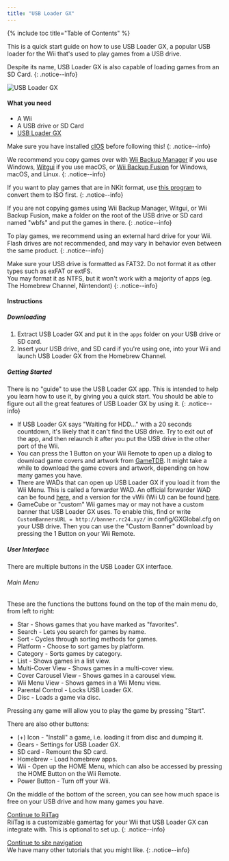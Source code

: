 ```yaml
---
title: "USB Loader GX"
---
```


{% include toc title="Table of Contents" %}

This is a quick start guide on how to use USB Loader GX, a popular USB loader for the Wii that's used to play games from a USB drive.

Despite its name, USB Loader GX is also capable of loading games from an SD Card.
{: .notice--info}

![USB Loader GX](/images/usbloadergx.png)

#### What you need

* A Wii
* A USB drive or SD Card
* [USB Loader GX](https://oscwii.org/library/app/usbloader_gx)

Make sure you have installed [cIOS](/cios) before following this!
{: .notice--info}

We recommend you copy games over with [Wii Backup Manager](/wiibackupmanager) if you use Windows, [Witgui](https://desairem.com/wordpress/category/witgui-download/) if you use macOS, or [Wii Backup Fusion](https://github.com/larsenv/Wii-Backup-Fusion) for Windows, macOS, and Linux.
{: .notice--info}

If you want to play games that are in NKit format, use [this program](https://gbatemp.net/download/nkit.36157/) to convert them to ISO first.
{: .notice--info}

If you are not copying games using Wii Backup Manager, Witgui, or Wii Backup Fusion, make a folder on the root of the USB drive or SD card named "wbfs" and put the games in there.
{: .notice--info}

To play games, we recommend using an external hard drive for your Wii. Flash drives are not recommended, and may vary in behavior even between the same product.
{: .notice--info}

Make sure your USB drive is formatted as FAT32. Do not format it as other types such as exFAT or extFS. <br>
You may format it as NTFS, but it won't work with a majority of apps (eg. The Homebrew Channel, Nintendont)
{: .notice--info}

#### Instructions

##### Downloading

1. Extract USB Loader GX and put it in the `apps` folder on your USB drive or SD card.
1. Insert your USB drive, and SD card if you're using one, into your Wii and launch USB Loader GX from the Homebrew Channel.

##### Getting Started

There is no "guide" to use the USB Loader GX app. This is intended to help you learn how to use it, by giving you a quick start. You should be able to figure out all the great features of USB Loader GX by using it.
{: .notice--info}

+ If USB Loader GX says "Waiting for HDD..." with a 20 seconds countdown, it's likely that it can't find the USB drive. Try to exit out of the app, and then relaunch it after you put the USB drive in the other port of the Wii.
+ You can press the 1 Button on your Wii Remote to open up a dialog to download game covers and artwork from [GameTDB](https://gametdb.com/). It might take a while to download the game covers and artwork, depending on how many games you have.
+ There are WADs that can open up USB Loader GX if you load it from the Wii Menu. This is called a forwarder WAD. An official forwarder WAD can be found [here](https://sourceforge.net/projects/usbloadergx/files/Releases/Forwarders/USB%20Loader%20GX-UNEO_Forwarder_5_1_AHBPROT.wad), and a version for the vWii (Wii U) can be found [here](https://sourceforge.net/projects/usbloadergx/files/Releases/Forwarders/USB%20Loader%20GX-UNEO_Forwarder_5_1_AHBPROT_vWii%20%28Fix%29.wad).
+ GameCube or "custom" Wii games may or may not have a custom banner that USB Loader GX uses. To enable this, find or write `CustomBannersURL = http://banner.rc24.xyz/` in config/GXGlobal.cfg on your USB drive. Then you can use the "Custom Banner" download by pressing the 1 Button on your Wii Remote.

##### User Interface

There are multiple buttons in the USB Loader GX interface.

###### Main Menu

These are the functions the buttons found on the top of the main menu do, from left to right:

+ Star - Shows games that you have marked as "favorites".
+ Search - Lets you search for games by name.
+ Sort - Cycles through sorting methods for games.
+ Platform - Choose to sort games by platform.
+ Category - Sorts games by category.
+ List - Shows games in a list view.
+ Multi-Cover View - Shows games in a multi-cover view.
+ Cover Carousel View - Shows games in a carousel view.
+ Wii Menu View - Shows games in a Wii Menu view.
+ Parental Control - Locks USB Loader GX.
+ Disc - Loads a game via disc.

Pressing any game will allow you to play the game by pressing "Start".

There are also other buttons:

+ (+) Icon - "Install" a game, i.e. loading it from disc and dumping it.
+ Gears - Settings for USB Loader GX.
+ SD card - Remount the SD card.
+ Homebrew - Load homebrew apps.
+ Wii - Open up the HOME Menu, which can also be accessed by pressing the HOME Button on the Wii Remote.
+ Power Button - Turn off your Wii.

On the middle of the bottom of the screen, you can see how much space is free on your USB drive and how many games you have.

[Continue to RiiTag](riitag)<br>
RiiTag is a customizable gamertag for your Wii that USB Loader GX can integrate with. This is optional to set up.
{: .notice--info}

[Continue to site navigation](site-navigation)<br>
We have many other tutorials that you might like.
{: .notice--info}
